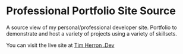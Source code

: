 # Professional Portfolio Site Source
A source view of my personal/professional developer site. Portfolio to demonstrate and host a variety of projects using a variety of skillsets.

You can visit the live site at [Tim Herron .Dev](https://timherron.dev)
